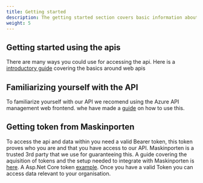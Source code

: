 ```yaml
---
title: Getting started
description: The getting started section covers basic information about where you can find information about the availible Sdir APIs and how to get an access token to be able to call an API. 
weight: 5
---
```


## Getting started using the apis

There are many ways you could use for accessing the api. Here is a [introductory guide](/get-started/introduction/) covering the basics around web apis

## Familiarizing yourself with the API

To familiarize yourself with our API we recomend using the Azure API management web frontend. whe have made a [guide](/get-started/developmentportal) on how to use this.

## Getting token from Maskinporten

To access the api and data within you need a valid Bearer token, this token proves who you are and that you have access to our API. 
Maskinporten is a trusted 3rd party that we use for guaranteeing this. A guide covering the aquisition of tokens and the setup needed to integrate with Maskinporten is [here](/get-started/token/). A Asp.Net Core token [example](/get-started/codeexample.md/). Once you have a valid Token you can access data relevant to your organisation.
